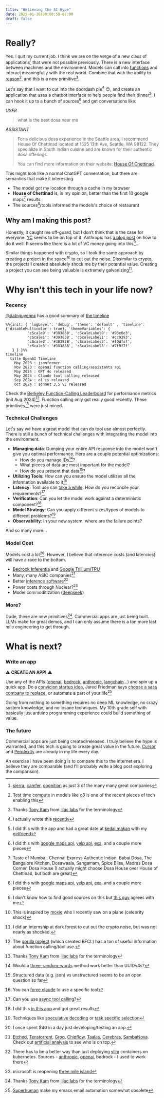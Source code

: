 ```yaml
---
title: "Believing the AI Hype"
date: 2025-01-18T00:00:50-07:00
draft: false
---
```


# Really?

Yes. I quit my current job. I think we are on the verge of a new class of applications[^new-apps] that were not possible previously. There is a new interface between machines and the environment. Models can call into [functions](https://docs.anthropic.com/en/docs/build-with-claude/tool-use) and interact meaningfully with the real world. Combine that with the ability to [reason](https://arxiv.org/html/2305.10601v2)[^test-time], and this is a new primitive[^primitive].

Let's say that I want to cut into the doordash pie[^meal-finder] :wink:, and create an application that uses a chatbot interface to help people find their dinner[^date]. I can hook it up to a bunch of sources[^meal-finder-sources] and get conversations like:

_USER_
> what is the best dosa near me

_ASSISTANT_
> For a delicious dosa experience in the Seattle area, I recommend House Of Chettinad located at 1525 13th Ave, Seattle, WA 98122. They specialize in South Indian cuisine and are known for their authentic dosa offerings.
> 
> You can find more information on their website: [House Of Chettinad](https://houseofchettinad.us/).

This might look like a normal ChatGPT conversation, but there are semantics that make it interesting.
- The model got my location through a cache in my browser
- **House of Chettinad** is, in my opinion, better than the first 10 google maps[^dosa-maps] results
- The sources[^meal-finder-sources]/tools informed the models's choice of restaurant

## Why am I making this post?

Honestly, it caught me off-guard, but I don't think that is the case for everyone. [YC](https://www.youtube.com/watch?v=ASABxNenD_U) seems to be on top of it. Anthropic has [a blog post](https://www.anthropic.com/research/building-effective-agents) on how to do it well. It seems like there is a lot of VC money going into this[^vc-money]...

Similar things happened with crypto, so I took the same approach by creating a project in the space[^moxie-crypto] to cut out the noise. Dissimilar to crypto, the projects I created absolutely shock me by their potential value. Creating a project you can see being valuable is extremely galvanizing[^dark-forest].

# Why isn't this tech in your life now?

### Recency

[@datnguyennx](https://github.com/datnguyennnx) has a good summary of [the timeline](https://memo.d.foundation/playground/01_literature/history-of-structured-output-for-llms/)

```mermaid
%%{init: { 'logLevel': 'debug', 'theme': 'default' , 'timeline': {'disableMulticolor': true}, 'themeVariables': {
          'cScale0': '#383838', 'cScaleLabel0': '#93e0e3', 
          'cScale1': '#383838', 'cScaleLabel1': '#cc9393',
          'cScale2': '#383838', 'cScaleLabel2': '#f0dfaf',
          'cScale3': '#383838', 'cScaleLabel3': '#7f9f7f'
   } } }%%
timeline
  title OpenAI Timeline
    May 2023 : jsonformer
    Nov 2023 : openai function calling/assistants api
    May 2024 : GPT 4o released
    May 2024 : Claude tool calling released
    Sep 2024 : o1 is released
    Oct 2024 : sonnet 3.5 v2 released
```

Check the [Berkeley Function-Calling Leaderboard](https://gorilla.cs.berkeley.edu/leaderboard.html) for performance metrics (init Aug 2024)[^gorilla]. Function calling only got really good recently. These primitives[^primitive] were just mined.

### Technical Challenges

Let's say we have a great model that can do tool use almost perfectly. There is still a bunch of technical challenges with integrating the model into the environment.

- **Managing data**: Dumping your entire API response into the model won't give you optimal performance. Here are a couple potential optimizations:
  - How do you manage IDs[^id-words]?
  - What pieces of data are most important for the model?
  - How do you present that data[^data-present]?
- **Utilizing Tools**: How can you ensure the model utilizes all the information available to it[^claude-force]
- **Latency**: Tool use can [take a while](https://github.com/sachiniyer/tool-call-benchmark). How do you reconcile your requirements?[^async-tool]
- **Verification**: Can you let the model work against a deterministic component?[^order-verify]
- **Model Strategy**: Can you apply different sizes/types of models to different problems?[^spec]
- **Observability**: In your new system, where are the failure points?

And so many more...

### Model Cost

Models cost a lot[^detail-cost]. However, I believe that inference costs (and latencies) will have a race to the bottom.
- [Bedrock Inferentia](https://www.aboutamazon.com/news/aws/amazon-nova-artificial-intelligence-bedrock-aws) and [Google Trillium/TPU](https://www.hpcwire.com/2024/11/05/google-cloud-sporting-a-new-look-in-hpc-and-ai-hardware/)
- Many, many ASIC companies[^asics]
- Better [inference software](https://blog.sachiniyer.com/posts/11/)[^ray-k8s]
- Power costs through Nuclear?[^three-mile]
- Model commoditization ([deepseek](https://www.unite.ai/how-deepseek-cracked-the-cost-barrier-with-5-6m/))

### More?

Dude, these are new primitives[^primitive]. Commercial apps are just being built. LLMs make for great demos, and I can only assume there is a ton more last mile engineering to get through.

# What is next?

### Write an app

:warning: **CREATE AN APP!** :warning:

Use any of the APIs ([openai](https://platform.openai.com/docs/assistants/tools/function-calling), [bedrock](https://aws.amazon.com/bedrock/agents/), [anthropic](https://docs.anthropic.com/en/docs/build-with-claude/tool-use#example-of-a-good-tool-description), [langchain](https://python.langchain.com/v0.1/docs/modules/agents/)...) and spin up a quick app. Do a [convicion startup idea](https://www.conviction.com/startups.html), Jared Friedman says [choose a sass company to replace](https://www.youtube.com/watch?v=ASABxNenD_U), or automate a part of your life[^automation-agent]

Going from nothing to something requires no deep ML knowledge, no crazy system knowledge, and no insane techniques. My 10th grade self with basically just arduino programming experience could build something of value.

### The future

Commercial apps are just being created/released. I truly believe the hype is warranted, and this tech is going to create great value in the future. [Cursor](https://www.cursor.com/) and [Perplexity](https://www.perplexity.ai/) are already in my life every day.

An exercise I have been doing is to compare this to the internet era. I believe they are comparable (and I'll probably write a blog post exploring the comparison).

[^new-apps]: [sierra](https://sierra.ai/), [camfer](https://www.camfer.dev/), [cognition](https://www.cognition.ai/) as just 3 of the many many great companies
[^test-time]: [Test time compute](https://arxiv.org/html/2408.03314v1) in models like [o3](https://en.wikipedia.org/wiki/OpenAI_o3) is one of the recent pieces of tech enabling this
[^primitive]: Thanks [Tony Kam](https://www.linkedin.com/in/tonyshekkam/) from [lilac labs](https://www.drive-thru.ai/) for the terminology
[^meal-finder]: I actually wrote this [recently](https://github.com/sachiniyer/meal-finder/tree/master)
[^date]: I did this with the app and had a great date at [kedai makan](https://www.kedaimakansea.com/) with my [girlfriend](https://ilyxandra.com/)
[^meal-finder-sources]: I did this with [google maps api](https://developers.google.com/maps/documentation/places/web-service/details), [yelp api](https://docs.developer.yelp.com/docs/fusion-intro), [exa](https://exa.ai/), and a couple more pieces
[^dosa-maps]: Taste of Mumbai, Chennai Express Authentic Indian, Babai Dosa, The Bangalore Kitchen, Dosawaala, Sangamam, Spice Bliss, Madras Dosa Corner, Dosa House (I actually might choose Dosa House over House of Chettinad, but both are great)
[^vc-money]: I don't know how to find good sources on this but [this guy](https://www.vccafe.com/2024/11/09/the-ai-services-revolution-why-vcs-are-betting-big-on-agentic-ai/) agrees with me
[^moxie-crypto]: This is inspired by [moxie](https://moxie.org/2022/01/07/web3-first-impressions.html) who I recently saw on a plane (celebrity shock)
[^gorilla]:  The [gorilla project](https://gorilla.cs.berkeley.edu/) (which created BFCL) has a ton of useful information about function calling/tool use.
[^dark-forest]: I did an internship at dark forest to cut out the crypto noise, but was not nearly as shocked. 
[^timeline-links]: [jsonformer](https://github.com/1rgs/jsonformer), [openai function calling](https://openai.com/index/new-models-and-developer-products-announced-at-devday/), [gpt-4o](https://community.openai.com/t/gpt-4o-openai-spring-product-announcements-2024/742070)
[^id-words]: Would a [three-random-words](https://www.ncsc.gov.uk/collection/top-tips-for-staying-secure-online/three-random-words) method work better than UUIDv4s?
[^data-present]: Structured data (e.g. json) vs unstructured seems to be an open question so far
[^claude-force]: You can [force claude](https://www.anthropic.com/news/tool-use-ga) to use a specific tool
[^async-tool]: Can you use [async tool calling](https://arxiv.org/abs/2412.07017v1)?
[^order-verify]: I did this [in this app](https://github.com/sachiniyer/order-assistant/blob/master/src/menu.rs) and got great results
[^spec]: Techniques like [speculative decoding](https://philkrav.com/posts/speculative/) or [task specific selection](https://github.com/sachiniyer/meal-finder/blob/master/backend/services/image_processor.py)
[^detail-cost]: I once spent $40 in a day just developing/testing an app.
[^asics]: [Etched](https://www.etched.com/), [Tenstorrent](https://tenstorrent.com/en), [Groq](https://groq.com/), [Chipflow](https://www.chipflow.io/), [Taalas](https://taalas.com/), [Cerebras](https://cerebras.ai/), [SambaNova](https://sambanova.ai/). Check out [artificial analysis](https://artificialanalysis.ai/) to see who is on top.
[^ray-k8s]: There has to be a better way than just deploying [vllm](https://blog.vllm.ai/2023/06/20/vllm.html) containers on kubernetes. Sources - [anthropic](https://youtu.be/b87I1plPeMg?si=Gshn9veXakyU6fnp),  [openai](https://openai.com/index/scaling-kubernetes-to-7500-nodes/), bedrock - I used to work there
[^three-mile]: microsoft is reopening [three mile island](https://www.bbc.com/news/articles/cx25v2d7zexo)
[^automation-agent]: [Superhuman](https://superhuman.com/) make my emacs email automation somewhat obsolete
